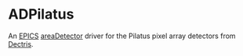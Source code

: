 ADPilatus
===========
An <a href="http://www.aps.anl.gov/epics/">EPICS</a> 
<a href="http://cars.uchicago.edu/software/epics/areaDetector.html">areaDetector</a> 
driver for the Pilatus pixel array detectors from 
<a href="http://www.dectris.com">Dectris</a>.
